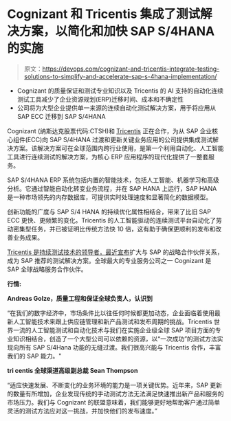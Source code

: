 # Cognizant 和 Tricentis 集成了测试解决方案，以简化和加快 SAP S/4HANA 的实施

> 原文：<https://devops.com/cognizant-and-tricentis-integrate-testing-solutions-to-simplify-and-accelerate-sap-s-4hana-implementation/>

*   Cognizant 的质量保证和测试专业知识以及 Tricentis 的 AI 支持的自动化连续测试工具减少了企业资源规划(ERP)迁移时间、成本和不确定性
*   公司将为大型企业提供单一来源的连续自动化测试解决方案，用于将应用从 SAP ECC 迁移到 SAP S/4HANA

Cognizant (纳斯达克股票代码:CTSH)和 [Tricentis](http://www.tricentis.com/) 正在合作，为从 SAP 企业核心组件(ECC)向 SAP S/4HANA 过渡和更新关键业务应用的公司提供集成测试解决方案。该解决方案可在全球范围内跨行业使用，是第一个利用自动化、人工智能工具进行连续测试的解决方案，为核心 ERP 应用程序的现代化提供了一整套服务。

SAP S/4HANA ERP 系统包括内置的智能技术，包括人工智能、机器学习和高级分析。它通过智能自动化转变业务流程，并在 SAP HANA 上运行，SAP HANA 是一种市场领先的内存数据库，可提供实时处理速度和显著简化的数据模型。

创新功能的广度与 SAP S/4 HANA 的持续优化属性相结合，带来了比旧 SAP ECC 更快、更频繁的变化。Tricentis 的人工智能驱动的连续测试平台自动化了劳动密集型任务，并已被证明比传统方法快 10 倍，这有助于确保更顺利的发布和改善业务成果。

[Tricentis 是持续测试技术的领导者，最近宣布](https://www.tricentis.com/news/sap-partnership)扩大与 SAP 的战略合作伙伴关系，成为 SAP 推荐的测试解决方案。全球最大的专业服务公司之一 Cognizant 是 SAP 全球战略服务合作伙伴。

**行情:**

**Andreas Golze，质量工程和保证全球负责人，认识到**

“在我们的数字经济中，市场条件比以往任何时候都更加动态，企业面临着使用最新人工智能技术来跟上供应链管理和新产品测试和发布周期的挑战。Tricentis 世界一流的人工智能测试和自动化技术与我们在实施企业级全球 SAP 项目方面的专业知识相结合，创造了一个大型公司可以依赖的资源，以“一次成功”的测试方法实现向所有 SAP S/4Hana 功能的无缝过渡。我们很高兴能与 Tricentis 合作，丰富我们的 SAP 能力。"

**tri centis 全球渠道高级副总裁 Sean Thompson**

“适应快速发展、不断变化的业务环境的能力是一项关键优势。近年来，SAP 更新的数量有所增加，企业发现传统的手动测试方法无法满足快速推出新产品和服务的市场压力。我们与 Cognizant 的联盟意味着，我们能够更好地帮助客户通过简单灵活的测试方法应对这一挑战，并加快他们的发布速度。”